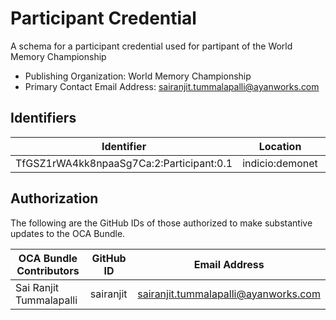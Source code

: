 # Participant Credential

A schema for a participant credential used for partipant of the World Memory Championship

- Publishing Organization: World Memory Championship
- Primary Contact Email Address: sairanjit.tummalapalli@ayanworks.com

## Identifiers

| Identifier                               | Location        | URL                                                         |
| ---------------------------------------- | --------------- | ----------------------------------------------------------- |
| TfGSZ1rWA4kk8npaaSg7Ca:2:Participant:0.1 | indicio:demonet | https://indyscan.indiciotech.io/tx/IND_DEMONET/domain/53340 |

## Authorization

The following are the GitHub IDs of those authorized to make substantive updates to the OCA Bundle.

| OCA Bundle Contributors | GitHub ID | Email Address                        |
| ----------------------- | --------- | ------------------------------------ |
| Sai Ranjit Tummalapalli | sairanjit | sairanjit.tummalapalli@ayanworks.com |
